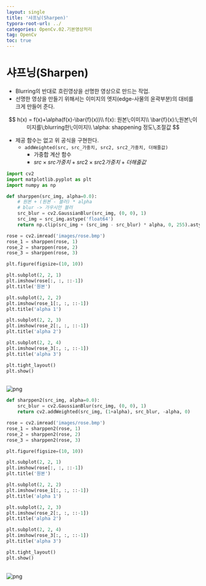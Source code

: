 ```yaml
---
layout: single
title: '샤프닝(Sharpen)'
typora-root-url: ../
categories: OpenCv.02.기본영상처리
tag: OpenCv
toc: true
---
```


# 샤프닝(Sharpen)

- Blurring의 반대로 흐린영상을 선명한 영상으로 만드는 작업.
- 선명한 영상을 만들기 위해서는 이미지의 엣지(edge-사물의 윤곽부분)의 대비를 크게 만들어 준다.

$$
h(x) = f(x)+\alpha(f(x)-\bar{f}(x))\\
f(x): 원본\;이미지\\
\bar{f}(x):\;원본\;이미지를\;blurring한\;이미지\\
\alpha: shappening 정도\,조절값
$$

- 제공 함수는 없고 위 공식을 구현한다.
    - `addWeighted(src, src_가중치, src2, src2_가중치, 더해줄값)`
        - 가중합 계산 함수
        - $src\times src가중치 + src2\times src2가중치 + 더해줄값$


```python
import cv2
import matplotlib.pyplot as plt
import numpy as np
```


```python
def sharppen(src_img, alpha=0.0):
    # 원본 + (원본 - 블러) * alpha
    # blur -> 가우시안 블러
    src_blur = cv2.GaussianBlur(src_img, (0, 0), 1)
    src_img = src_img.astype('float64')
    return np.clip(src_img + (src_img - src_blur) * alpha, 0, 255).astype('uint8')
```


```python
rose = cv2.imread('images/rose.bmp')
rose_1 = sharppen(rose, 1)
rose_2 = sharppen(rose, 2)
rose_3 = sharppen(rose, 3)
```


```python
plt.figure(figsize=(10, 10))

plt.subplot(2, 2, 1)
plt.imshow(rose[:, :, ::-1])
plt.title('원본')

plt.subplot(2, 2, 2)
plt.imshow(rose_1[:, :, ::-1])
plt.title('alpha 1')

plt.subplot(2, 2, 3)
plt.imshow(rose_2[:, :, ::-1])
plt.title('alpha 2')

plt.subplot(2, 2, 4)
plt.imshow(rose_3[:, :, ::-1])
plt.title('alpha 3')

plt.tight_layout()
plt.show()
```


​    
![png](output_70_0.png)
​    



```python
def sharppen2(src_img, alpha=0.0):
    src_blur = cv2.GaussianBlur(src_img, (0, 0), 1)
    return cv2.addWeighted(src_img, (1+alpha), src_blur, -alpha, 0)
```


```python
rose = cv2.imread('images/rose.bmp')
rose_1 = sharppen2(rose, 1)
rose_2 = sharppen2(rose, 2)
rose_3 = sharppen2(rose, 3)
```


```python
plt.figure(figsize=(10, 10))

plt.subplot(2, 2, 1)
plt.imshow(rose[:, :, ::-1])
plt.title('원본')

plt.subplot(2, 2, 2)
plt.imshow(rose_1[:, :, ::-1])
plt.title('alpha 1')

plt.subplot(2, 2, 3)
plt.imshow(rose_2[:, :, ::-1])
plt.title('alpha 2')

plt.subplot(2, 2, 4)
plt.imshow(rose_3[:, :, ::-1])
plt.title('alpha 3')

plt.tight_layout()
plt.show()
```


​    
![png](output_73_0.png)
​    



